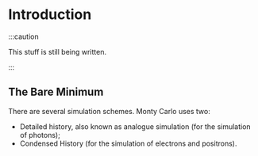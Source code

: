 

# Introduction

:::caution

This stuff is still being written.

:::

## The Bare Minimum





There are several simulation schemes. Monty Carlo uses two:

- Detailed history, also known as analogue simulation (for the simulation of photons);
- Condensed History (for the simulation of electrons and positrons).

